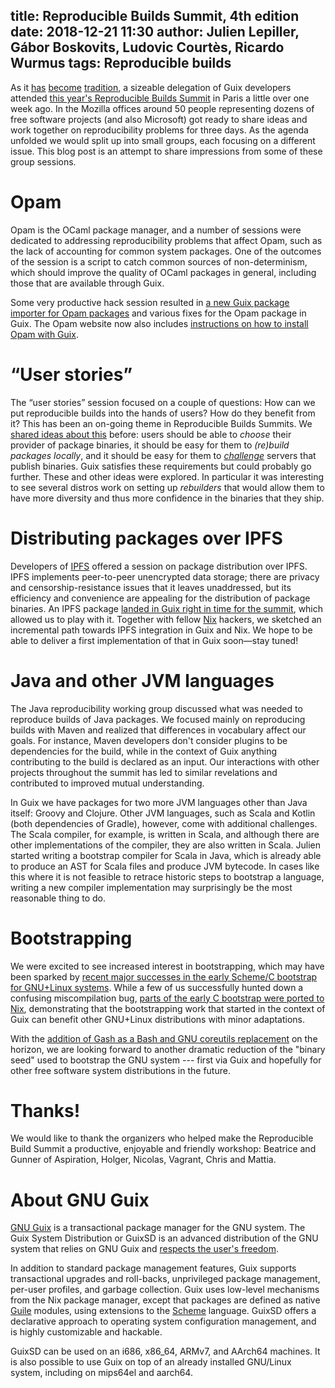title: Reproducible Builds Summit, 4th edition
date: 2018-12-21 11:30
author: Julien Lepiller, Gábor Boskovits, Ludovic Courtès, Ricardo Wurmus
tags: Reproducible builds
---

As it
[has](https://www.gnu.org/software/guix/blog/2015/reproducible-builds-a-means-to-an-end/)
[become](https://www.gnu.org/software/guix/blog/2016/reproducible-build-summit-2nd-edition/)
[tradition](https://www.gnu.org/software/guix/blog/2017/reproducible-builds-a-status-update/),
a sizeable delegation of Guix developers attended [this year's
Reproducible Builds
Summit](https://reproducible-builds.org/events/paris2018/) in Paris a
little over one week ago.  In the Mozilla offices around 50 people
representing dozens of free software projects (and also Microsoft) got
ready to share ideas and work together on reproducibility problems for
three days.  As the agenda unfolded we would split up into small
groups, each focusing on a different issue.  This blog post is an
attempt to share impressions from some of these group sessions.

# Opam

Opam is the OCaml package manager, and a number of sessions were
dedicated to addressing reproducibility problems that affect Opam,
such as the lack of accounting for common system packages.  One of the
outcomes of the session is a script to catch common sources of
non-determinism, which should improve the quality of OCaml packages in
general, including those that are available through Guix.

Some very productive hack session resulted in [a new Guix package
importer for Opam
packages](https://git.savannah.nongnu.org/cgit/guix.git/commit/?id=cce654fabdf09cac7d18f9bad842ba8445aa022c)
and various fixes for the Opam package in Guix.  The Opam website now
also includes [instructions on how to install Opam with
Guix](https://opam.ocaml.org/doc/Install.html#Guix-amp-GuixSD).

# “User stories”

The “user stories” session focused on a couple of questions: How can
we put reproducible builds into the hands of users?  How do they
benefit from it?  This has been an on-going theme in Reproducible
Builds Summits.  We [shared ideas about
this](https://www.gnu.org/software/guix/blog/2015/reproducible-builds-a-means-to-an-end/)
before: users should be able to _choose_ their provider of package
binaries, it should be easy for them to _(re)build packages locally_,
and it should be easy for them to
[_challenge_](https://www.gnu.org/software/guix/manual/en/html_node/Invoking-guix-challenge.html)
servers that publish binaries.  Guix satisfies these requirements but
could probably go further.  These and other ideas were explored.  In
particular it was interesting to see several distros work on setting
up _rebuilders_ that would allow them to have more diversity and thus
more confidence in the binaries that they ship.

# Distributing packages over IPFS

Developers of [IPFS](https://ipfs.io) offered a session on package
distribution over IPFS.  IPFS implements peer-to-peer unencrypted data
storage; there are privacy and censorship-resistance issues that it
leaves unaddressed, but its efficiency and convenience are appealing
for the distribution of package binaries.  An IPFS package [landed in
Guix right in time for the
summit](https://git.savannah.gnu.org/cgit/guix.git/commit/?id=505a385498d9efeb006fa94ba88098422153cbb5),
which allowed us to play with it.  Together with fellow
[Nix](https://nixos.org) hackers, we sketched an incremental path
towards IPFS integration in Guix and Nix.  We hope to be able to
deliver a first implementation of that in Guix soon—stay tuned!

# Java and other JVM languages

The Java reproducibility working group discussed what was needed to
reproduce builds of Java packages.  We focused mainly on reproducing
builds with Maven and realized that differences in vocabulary affect
our goals.  For instance, Maven developers don't consider plugins to
be dependencies for the build, while in the context of Guix anything
contributing to the build is declared as an input.  Our interactions
with other projects throughout the summit has led to similar
revelations and contributed to improved mutual understanding.

In Guix we have packages for two more JVM languages other than Java
itself: Groovy and Clojure.  Other JVM languages, such as Scala and
Kotlin (both dependencies of Gradle), however, come with additional
challenges.  The Scala compiler, for example, is written in Scala, and
although there are other implementations of the compiler, they are
also written in Scala.  Julien started writing a bootstrap compiler
for Scala in Java, which is already able to produce an AST for Scala
files and produce JVM bytecode.  In cases like this where it is not
feasible to retrace historic steps to bootstrap a language, writing a
new compiler implementation may surprisingly be the most reasonable
thing to do.

# Bootstrapping

We were excited to see increased interest in bootstrapping, which may
have been sparked by [recent major successes in the early Scheme/C
bootstrap for GNU+Linux
systems](https://bootstrappable.org/projects/mes.html).  While a few
of us successfully hunted down a confusing miscompilation bug, [parts
of the early C bootstrap were ported to
Nix](https://github.com/edolstra/nixpkgs/commit/800bd373c0958d3fda355df9d1d0a49eea5815c8),
demonstrating that the bootstrapping work that started in the context
of Guix can benefit other GNU+Linux distributions with minor
adaptations.

With the [addition of Gash as a Bash and GNU coreutils
replacement](https://lists.gnu.org/archive/html/guix-devel/2018-12/msg00515.html)
on the horizon, we are looking forward to another dramatic reduction
of the "binary seed" used to bootstrap the GNU system --- first via
Guix and hopefully for other free software system distributions in the
future.

# Thanks!

We would like to thank the organizers who helped make the Reproducible
Build Summit a productive, enjoyable and friendly workshop: Beatrice
and Gunner of Aspiration, Holger, Nicolas, Vagrant, Chris and Mattia.

# About GNU Guix

[GNU Guix](https://www.gnu.org/software/guix) is a transactional package
manager for the GNU system.  The Guix System Distribution or GuixSD is
an advanced distribution of the GNU system that relies on GNU Guix and
[respects the user's
freedom](https://www.gnu.org/distros/free-system-distribution-guidelines.html).

In addition to standard package management features, Guix supports
transactional upgrades and roll-backs, unprivileged package management,
per-user profiles, and garbage collection.  Guix uses low-level
mechanisms from the Nix package manager, except that packages are
defined as native [Guile](https://www.gnu.org/software/guile) modules,
using extensions to the [Scheme](http://schemers.org) language.  GuixSD
offers a declarative approach to operating system configuration
management, and is highly customizable and hackable.

GuixSD can be used on an i686, x86_64, ARMv7, and AArch64 machines.  It
is also possible to use Guix on top of an already installed GNU/Linux
system, including on mips64el and aarch64.
